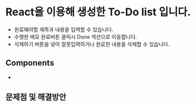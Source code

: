 #  React을 이용해 생성한 To-Do list 입니다.
<ul>
 <li>완료해야할 제목과 내용을 입력할 수 있습니다.</li>
 <li>수행한 메모 완료버튼 클릭시 Done 섹션으로 이동합니다.</li>
 <li>삭제하기 버튼을 넣어 잘못입력하거나 완료한 내용을 삭제할 수 있습니다.</li>
</ul>


##  Components
<ul>
 <li>

 </li>
</ul>

## 문제점 및 해결방안
